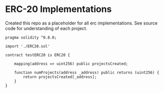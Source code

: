 # ERC-20 Implementations

Created this repo as a placeholder for all erc implementations.
See source code for understanding of each project.

```solidity
pragma solidity ^0.8.0;

import './ERC20.sol'

contract testERC20 is ERC20 {

    mapping(address => uint256) public projectsCreated;

    function numProjects(address _address) public returns (uint256) {
        return projectsCreated[_address];
    }
}
